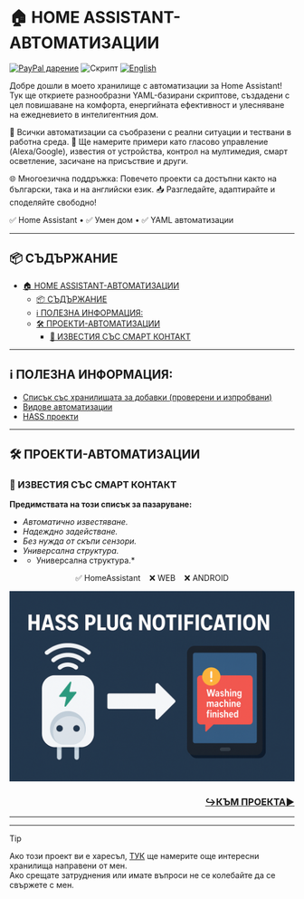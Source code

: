 # 🏠 HOME ASSISTANT-АВТОМАТИЗАЦИИ
[![PayPal дарение](https://img.shields.io/badge/PayPal-Дари-синьо?logo=paypal)](https://www.paypal.com/donate/?hosted_button_id=AAWFZVF2XCP5A)
![Скрипт](https://img.shields.io/badge/logo-yaml-green?logo=yaml)
[![English](https://img.shields.io/badge/EN_English-language-green?logo=translate&labelColor=gray&style=flat-square&link=https://example.com/bg)](README.md)

Добре дошли в моето хранилище с автоматизации за Home Assistant!
Тук ще откриете разнообразни YAML-базирани скриптове, създадени с цел повишаване на комфорта, енергийната ефективност и улесняване на ежедневието в интелигентния дом.

🔧 Всички автоматизации са съобразени с реални ситуации и тествани в работна среда.
📌 Ще намерите примери като гласово управление (Alexa/Google), известия от устройства, контрол на мултимедия, смарт осветление, засичане на присъствие и други.

🌐 Многоезична поддръжка: Повечето проекти са достъпни както на български, така и на английски език.
📥 Разгледайте, адаптирайте и споделяйте свободно!

✅ Home Assistant • ✅ Умен дом • ✅ YAML автоматизации

---

## 📦 СЪДЪРЖАНИЕ

- [🏠 HOME ASSISTANT-АВТОМАТИЗАЦИИ](#-home-assistant-автоматизации)
  - [📦 СЪДЪРЖАНИЕ](#-съдържание)
  - [ℹ️ ПОЛЕЗНА ИНФОРМАЦИЯ:](#ℹ️-полезна-информация)
  - [🛠️ ПРОЕКТИ-АВТОМАТИЗАЦИИ](#️-проекти-автоматизации)
    - [🛜 ИЗВЕСТИЯ СЪС СМАРТ КОНТАКТ](#-известия-със-смарт-контакт)

---

## ℹ️ ПОЛЕЗНА ИНФОРМАЦИЯ:
- [Списък със хранилищата за добавки (проверени и изпробвани)]([/add-on%20repositorys.md](https://github.com/Bacard1/homeassistant/blob/110cbf6383a4612eebb80f92a268756654db6cf4/add-on_repositorys.md))
- [Видове автоматизации](https://github.com/Bacard1/homeassistant/blob/110cbf6383a4612eebb80f92a268756654db6cf4/automations/BG.md)
- [HASS проекти](https://github.com/Bacard1/homeassistant.git)

---

## 🛠️ ПРОЕКТИ-АВТОМАТИЗАЦИИ

### 🛜 ИЗВЕСТИЯ СЪС СМАРТ КОНТАКТ
**Предимствата на този списък за пазаруване:**
- *Автоматично известяване.*
- *Надеждно задействане.*
- *Без нужда от скъпи сензори.*
- *Универсална структура.*
- * Универсална структура.*

<p align="center">✅ HomeAssistant    ❌ WEB    ❌ ANDROID</p>

![Създаване/Интегриране на Zigbee мрежа](/img/plug_notifications_banner.png)

<h3 align="right">

[**↪️КЪМ ПРОЕКТА▶️**](https://github.com/Bacard1/HASS-plug-notification.git)
</h3>

---
---
> [!TIP]
> Ако този проект ви е харесъл, [ТУК](https://github.com/Bacard1?tab=repositories) ще намерите още интересни хранилища направени от мен.<br>
> Ако срещате затруднения или имате въпроси не се колебайте да се свържете с мен.